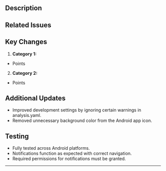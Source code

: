 ## Description

<!-- A clear and concise description of the updates and optimizations included in this pull request. -->

## Related Issues

<!-- Link any related issues. Example: - Fixes #123 -->

## Key Changes

1. **Category 1:**

- Points

2. **Category 2:**

- Points

## Additional Updates

- Improved development settings by ignoring certain warnings in analysis.yaml.
- Removed unnecessary background color from the Android app icon.

## Testing

- Fully tested across Android platforms.
- Notifications function as expected with correct navigation.
- Required permissions for notifications must be granted.

---

<!-- Extra -->
